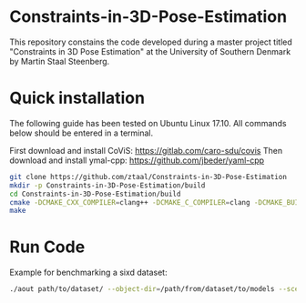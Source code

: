 # Constraints-in-3D-Pose-Estimation

This repository constains the code developed during a master project titled "Constraints in 3D Pose Estimation" at the University of Southern Denmark by Martin Staal Steenberg.

Quick installation
==================

The following guide has been tested on Ubuntu Linux 17.10.
All commands below should be entered in a terminal.

First download and install CoViS: https://gitlab.com/caro-sdu/covis
Then download and install ymal-cpp: https://github.com/jbeder/yaml-cpp

```sh
git clone https://github.com/ztaal/Constraints-in-3D-Pose-Estimation
mkdir -p Constraints-in-3D-Pose-Estimation/build
cd Constraints-in-3D-Pose-Estimation/build
cmake -DCMAKE_CXX_COMPILER=clang++ -DCMAKE_C_COMPILER=clang -DCMAKE_BUILD_TYPE=Release ..
make
```

Run Code
====================
Example for benchmarking a sixd dataset:

```sh
./aout path/to/dataset/ --object-dir=/path/from/dataset/to/models --scene-dir=/path/from/dataset/to/ply --yml-file=gt.yml --benchmark-file=test_set_v1.yml --pose_prior --benchmark-sixd
```

